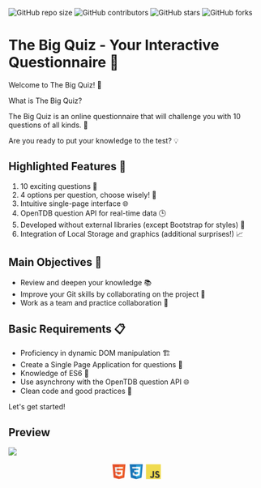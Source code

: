 ![GitHub repo size](https://img.shields.io/github/repo-size/your-username/your-repository)
![GitHub contributors](https://img.shields.io/github/contributors/your-username/your-repository)
![GitHub stars](https://img.shields.io/github/stars/your-username/your-repository?style=social)
![GitHub forks](https://img.shields.io/github/forks/your-username/your-repository?style=social)

# The Big Quiz - Your Interactive Questionnaire 🚀
Welcome to The Big Quiz! 👋

What is The Big Quiz?

The Big Quiz is an online questionnaire that will challenge you with 10 questions of all kinds. 🤔

Are you ready to put your knowledge to the test? 💡

## Highlighted Features 🌟

<ol>
  <li>10 exciting questions 🧠</li>
  <li>4 options per question, choose wisely! 🤯</li>
  <li>Intuitive single-page interface 🌐</li>
  <li>OpenTDB question API for real-time data 🕒</li>
  <li>Developed without external libraries (except Bootstrap for styles) 🎨</li>
  <li>Integration of Local Storage and graphics (additional surprises!) 📈</li>
</ol>

## Main Objectives 🎯

<ul>
  <li>Review and deepen your knowledge 📚</li>
  <li>Improve your Git skills by collaborating on the project 🐙</li>
  <li>Work as a team and practice collaboration 💪</li>
</ul>

## Basic Requirements 📋

<ul>
  <li>Proficiency in dynamic DOM manipulation 🏗️</li>
  <li>Create a Single Page Application for questions 📄</li>
  <li>Knowledge of ES6 🚀</li>
  <li>Use asynchrony with the OpenTDB question API 🌐</li>
  <li>Clean code and good practices 🧹</li>
</ul>

Let's get started!

## Preview

<p align="left">
   <img src="[https://img.shields.io/badge/STATUS-EN%20DESAROLLO-green](https://github.com/cescalberola/proyecto_quiz/blob/57f64ef63ee834d3c688520c3431e9363607d1a8/assets/preview%20quiz.png)">
   </p>

<p align="center">
  <img src="https://raw.githubusercontent.com/devicons/devicon/master/icons/html5/html5-original.svg" width="30" alt="HTML">
  <img src="https://raw.githubusercontent.com/devicons/devicon/master/icons/css3/css3-original.svg" width="30" alt "CSS">
  <img src="https://raw.githubusercontent.com/devicons/devicon/master/icons/javascript/javascript-original.svg" width="30" alt="JavaScript">
</p>

